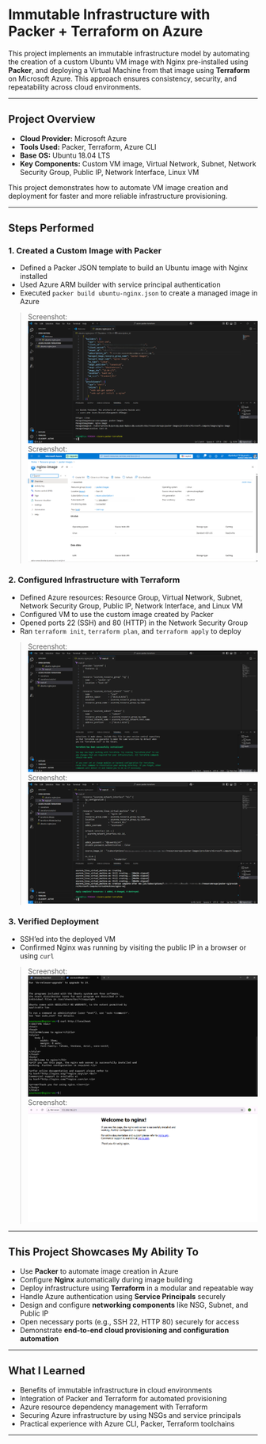 #  Immutable Infrastructure with Packer + Terraform on Azure

This project implements an immutable infrastructure model by automating the creation of a custom Ubuntu VM image with Nginx pre-installed using **Packer**, and deploying a Virtual Machine from that image using **Terraform** on Microsoft Azure. This approach ensures consistency, security, and repeatability across cloud environments.

---

## Project Overview

- **Cloud Provider:** Microsoft Azure  
- **Tools Used:** Packer, Terraform, Azure CLI  
- **Base OS:** Ubuntu 18.04 LTS  
- **Key Components:** Custom VM image, Virtual Network, Subnet, Network Security Group, Public IP, Network Interface, Linux VM  

This project demonstrates how to automate VM image creation and deployment for faster and more reliable infrastructure provisioning.

---

## Steps Performed

### 1. Created a Custom Image with Packer  
- Defined a Packer JSON template to build an Ubuntu image with Nginx installed  
- Used Azure ARM builder with service principal authentication  
- Executed `packer build ubuntu-nginx.json` to create a managed image in Azure  
> Screenshot: ![Packer Build](./Screenshots/Packer%20Build.png)
> Screenshot: ![Custom Image Verification in Portal](./Screenshots/Custom%20Image.png)

### 2. Configured Infrastructure with Terraform  
- Defined Azure resources: Resource Group, Virtual Network, Subnet, Network Security Group, Public IP, Network Interface, and Linux VM  
- Configured VM to use the custom image created by Packer  
- Opened ports 22 (SSH) and 80 (HTTP) in the Network Security Group  
- Ran `terraform init`, `terraform plan`, and `terraform apply` to deploy 
> Screenshot: ![Terraform Initialisation](./Screenshots/Terraform%20Initialisation.png)
> Screenshot: ![Terraform Apply](./Screenshots/Terraform%20Apply.png)


### 3. Verified Deployment  
- SSH’ed into the deployed VM  
- Confirmed Nginx was running by visiting the public IP in a browser or using `curl`  
> Screenshot: ![Curl Command](./Screenshots/Curl%20Command.png)
> Screenshot: ![Browser](./Screenshots/Nginx%20Browser.png)

---

##  This Project Showcases My Ability To

- Use **Packer** to automate image creation in Azure  
- Configure **Nginx** automatically during image building  
- Deploy infrastructure using **Terraform** in a modular and repeatable way  
- Handle Azure authentication using **Service Principals** securely  
- Design and configure **networking components** like NSG, Subnet, and Public IP  
- Open necessary ports (e.g., SSH 22, HTTP 80) securely for access  
- Demonstrate **end-to-end cloud provisioning and configuration automation**

---

## What I Learned

- Benefits of immutable infrastructure in cloud environments  
- Integration of Packer and Terraform for automated provisioning  
- Azure resource dependency management with Terraform  
- Securing Azure infrastructure by using NSGs and service principals  
- Practical experience with Azure CLI, Packer, Terraform toolchains  

---
